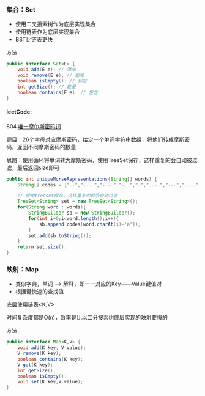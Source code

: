 ### 集合：Set

- 使用二叉搜索树作为底层实现集合
- 使用链表作为底层实现集合
- BST比链表更快

方法：

```java
public interface Set<E> {
    void add(E e); // 添加
    void remove(E e); // 删除
    boolean isEmpty(); // 判空
    int getSize(); // 数量
    boolean contains(E e); // 包含
}
```

#### leetCode:

804.[唯一摩尔斯密码词](https://leetcode-cn.com/problems/unique-morse-code-words) 

题目：26个字母对应摩斯密码，给定一个单词字符串数组，将他们转成摩斯密码，返回不同摩斯密码的数量

思路：使用循环将单词转为摩斯密码，使用TreeSet保存，这样重复的会自动被过滤，最后返回size即可

```java
public int uniqueMorseRepresentations(String[] words) {
    String[] codes = {".-","-...","-.-.","-..",".","..-.","--.","....","..",".---","-.-",".-..","--","-.","---",".--.","--.-",".-.","...","-","..-","...-",".--","-..-","-.--","--.."};

    // 使用treeset保存，这样重复的就会自动过滤
    TreeSet<String> set = new TreeSet<String>();
    for(String word : words){
        StringBuilder sb = new StringBuilder();
        for(int i=0;i<word.length();i++){
            sb.append(codes[word.charAt(i)-'a']);
        }
        set.add(sb.toString());
    }
    return set.size();
}
```



### 映射：Map

- 类似字典，单词 ——> 解释，即一一对应的Key——Value键值对
- 根据键快速的查找值

底层使用链表<K,V>

时间复杂度都是O(n)，效率是比以二分搜索树底层实现的映射要慢的

方法：

```java
public interface Map<K,V> {
    void add(K key, V value);
    V remove(K key);
    boolean contains(K key);
    V get(K key);
    int getSize();
    boolean isEmpty();
    void set(K key,V value);
}
```